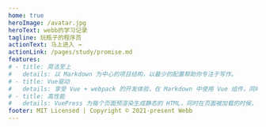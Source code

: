 ```yaml
---
home: true
heroImage: /avatar.jpg
heroText: webb的学习记录
tagline: 玩瓶子的程序员
actionText: 马上进入 →
actionLink: /pages/study/promise.md
features:
# - title: 简洁至上
#   details: 以 Markdown 为中心的项目结构，以最少的配置帮助你专注于写作。
# - title: Vue驱动
#   details: 享受 Vue + webpack 的开发体验，在 Markdown 中使用 Vue 组件，同时可以使用 Vue 来开发自定义主题。
# - title: 高性能
#   details: VuePress 为每个页面预渲染生成静态的 HTML，同时在页面被加载的时候，将作为 SPA 运行。
footer: MIT Licensed | Copyright © 2021-present Webb
---
```

<!-- 
<ClientOnly>
  <BottomData/>
</ClientOnly> -->